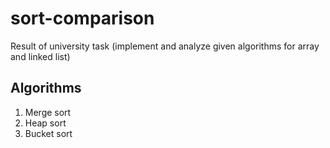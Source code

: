 sort-comparison
===============

Result of university task (implement and analyze given algorithms for array and linked list)

## Algorithms
1. Merge sort
2. Heap sort
3. Bucket sort
